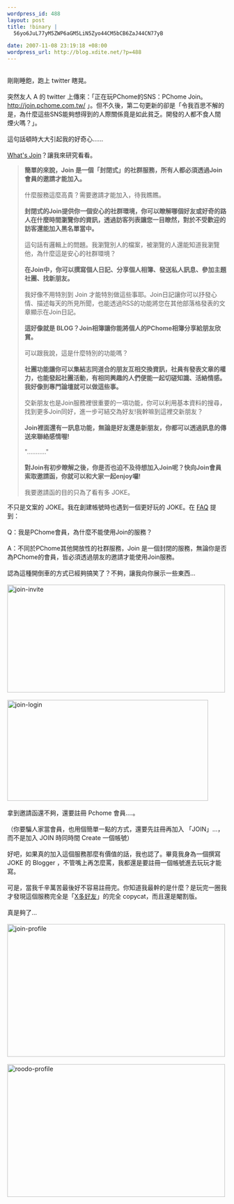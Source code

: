 ```yaml
--- 
wordpress_id: 488
layout: post
title: !binary |
  56yo6JuL77yM5ZWP6aGM5LiN5Zyo44CM5bCB6ZaJ44CN77yB

date: 2007-11-08 23:19:18 +08:00
wordpress_url: http://blog.xdite.net/?p=488
---
```

<br />剛剛睡飽，跑上 twitter 瞎晃。<br /><br />突然友人 A 的 twitter 上傳來：「正在玩PChome的SNS：PChome Join。<a href="http://join.pchome.com.tw/">http://join.pchome.com.tw/</a> 」。但不久後，第二句更新的卻是「令我百思不解的是，為什麼這些SNS能夠想得到的人際關係竟是如此貧乏。開發的人都不食人間煙火嗎？」。<br /><br />這句話頓時大大引起我的好奇心……<br /><br /><a href="http://join.pchome.com.tw/what.html">What's Join</a>？讓我來研究看看。<br /><blockquote><b>簡單的來說，Join 是一個「封閉式」的社群服務，所有人都必須透過Join會員的邀請才能加入。</b><br /><br />什麼服務這麼高貴？需要邀請才能加入，待我瞧瞧。<br /><br /><b>封閉式的Join提供你一個安心的社群環境，你可以瞭解哪個好友或好奇的路人在什麼時間瀏覽你的資訊，透過訪客列表讓您一目瞭然，對於不受歡迎的訪客還能加入黑名單當中。</b><br /><br />這句話有邏輯上的問題。我瀏覽別人的檔案，被瀏覽的人還能知道我瀏覽他，為什麼這是安心的社群環境？<br /><br /><b>在Join中，你可以撰寫個人日記、分享個人相簿、發送私人訊息、參加主題社團、找新朋友。</b><br /><br />我好像不用特別到 Join 才能特別做這些事耶。Join日記讓你可以抒發心情、描述每天的所見所聞，也能透過RSS的功能將您在其他部落格發表的文章顯示在Join日記。<br /><br /><b>這好像就是 BLOG？Join相簿讓你能將個人的PChome相簿分享給朋友欣賞。<br /></b><br />可以跟我說，這是什麼特別的功能嗎？<br /><br /><b>社團功能讓你可以集結志同道合的朋友互相交換資訊，社員有發表文章的權力，也能發起社團活動，有相同興趣的人們便能一起切磋知識、活絡情感。我好像到專門論壇就可以做這些事。</b><br /><br />交新朋友也是Join服務裡很重要的一項功能，你可以利用基本資料的搜尋，找到更多Join同好，進一步可結交為好友!我幹嘛到這裡交新朋友？<br /><br /><b>Join裡面還有一訊息功能，無論是好友還是新朋友，你都可以透過訊息的傳送來聯絡感情喔!<br /></b><br />"..........."<br /><br /><b>對Join有初步瞭解之後，你是否也迫不及待想加入Join呢？快向Join會員索取邀請函，你就可以和大家一起enjoy囉!<br /></b><br />我要邀請函的目的只為了看有多 JOKE。 </blockquote>不只是文案的 JOKE。我在創建帳號時也遇到一個更好玩的 JOKE。在 <a href="http://join.pchome.com.tw/qa.html">FAQ</a> 提到：<br /><br />Q：我是PChome會員，為什麼不能使用Join的服務？<br /><br />A：不同於PChome其他開放性的社群服務，Join                                                                           是一個封閉的服務，無論你是否為PChome的會員，皆必須透過朋友的邀請才能使用Join服務。<br /><br />認為這種開倒車的方式已經夠搞笑了？不夠，讓我向你展示一些東西…<br /><br /><a href="http://www.flickr.com/photos/14765209@N00/1919258124/" title="相片分享"><img src="http://farm3.static.flickr.com/2037/1919258124_20dc63ec7c.jpg" width="500" height="247" alt="join-invite" /></a><br /><br /><a href="http://www.flickr.com/photos/14765209@N00/1919664384/" title="相片分享"><img src="http://farm3.static.flickr.com/2269/1919664384_2e8310a4cd.jpg" alt="join-login" height="231" width="461" /></a><br /><br />拿到邀請函還不夠，還要註冊 Pchome 會員....。<br /><br />（你要騙人家當會員，也用個簡單一點的方式，還要先註冊再加入 「JOIN」...，而不是加入 JOIN 時同時間 Create 一個帳號）<br /><br />好吧，如果真的加入這個服務那麼有價值的話，我也認了。畢竟我身為一個撰寫 JOKE 的 Blogger ，不管嘴上再怎麼罵，我都還是要註冊一個帳號進去玩玩才能寫。<br /><br />可是，當我千辛萬苦最後好不容易註冊完。你知道我最幹的是什麼？是玩完一圈我才發現這個服務完全是「<a href="http://blog.xdite.net/?p=386">X多好友</a>」的完全 copycat，而且還是閹割版。<br /><br />真是夠了...<br /><br /><a href="http://www.flickr.com/photos/14765209@N00/1919727290/" title="相片分享"><img src="http://farm3.static.flickr.com/2376/1919727290_ec341f59db.jpg" alt="join-profile" height="304" width="500" /></a><br /><br /><a href="http://www.flickr.com/photos/14765209@N00/1919728130/" title="相片分享"><img src="http://farm3.static.flickr.com/2013/1919728130_cb5558283f.jpg" alt="roodo-profile" height="304" width="500" /></a><br /><br />

